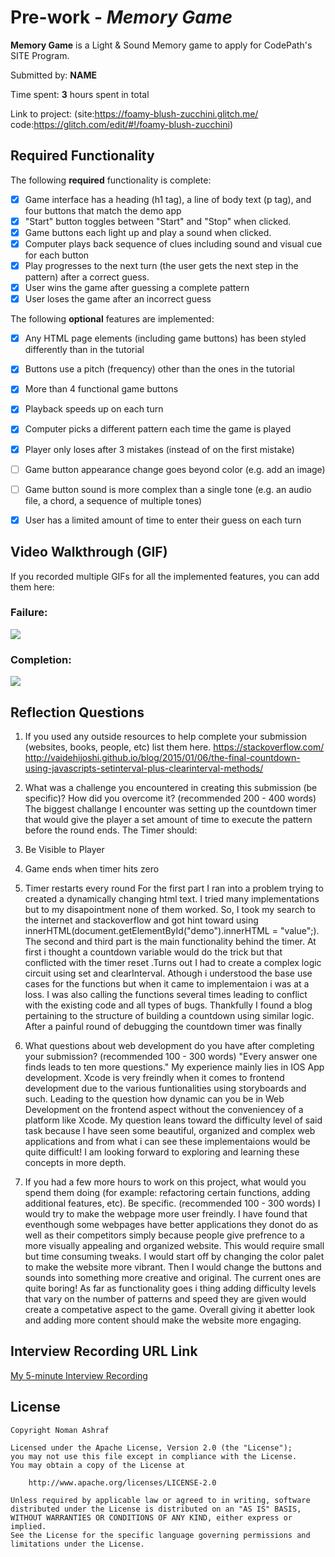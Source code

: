 # Pre-work - *Memory Game*

**Memory Game** is a Light & Sound Memory game to apply for CodePath's SITE Program. 

Submitted by: **NAME**

Time spent: **3** hours spent in total

Link to project: (site:https://foamy-blush-zucchini.glitch.me/
                  code:https://glitch.com/edit/#!/foamy-blush-zucchini)

## Required Functionality

The following **required** functionality is complete:

* [X] Game interface has a heading (h1 tag), a line of body text (p tag), and four buttons that match the demo app
* [X] "Start" button toggles between "Start" and "Stop" when clicked. 
* [X] Game buttons each light up and play a sound when clicked. 
* [X] Computer plays back sequence of clues including sound and visual cue for each button
* [X] Play progresses to the next turn (the user gets the next step in the pattern) after a correct guess. 
* [X] User wins the game after guessing a complete pattern
* [X] User loses the game after an incorrect guess

The following **optional** features are implemented:

* [X] Any HTML page elements (including game buttons) has been styled differently than in the tutorial
* [X] Buttons use a pitch (frequency) other than the ones in the tutorial
* [X] More than 4 functional game buttons
* [X] Playback speeds up on each turn
* [X] Computer picks a different pattern each time the game is played
* [X] Player only loses after 3 mistakes (instead of on the first mistake)
* [ ] Game button appearance change goes beyond color (e.g. add an image)
* [ ] Game button sound is more complex than a single tone (e.g. an audio file, a chord, a sequence of multiple tones)
* [X] User has a limited amount of time to enter their guess on each turn


## Video Walkthrough (GIF)

If you recorded multiple GIFs for all the implemented features, you can add them here:
### Failure:
![](https://i.imgur.com/4NtNvUU.gif)
### Completion:
![](https://i.imgur.com/Er05eHW.gif)

## Reflection Questions
1. If you used any outside resources to help complete your submission (websites, books, people, etc) list them here. 
https://stackoverflow.com/
http://vaidehijoshi.github.io/blog/2015/01/06/the-final-countdown-using-javascripts-setinterval-plus-clearinterval-methods/

2. What was a challenge you encountered in creating this submission (be specific)? How did you overcome it? (recommended 200 - 400 words) 
 The biggest challange I encounter was setting up the countdown timer that would give the player a set amount of time to execute the pattern before the round ends. The Timer should:
 1. Be Visible to Player
 2. Game ends when timer hits zero
 3. Timer restarts every round
For the first part I ran into a problem trying to created a dynamically changing html text. I tried many implementations but to my disapointment none of them worked. So, I took my search to the internet and stackoverflow and got hint toward using innerHTML(document.getElementById("demo").innerHTML = "value";). The second and third part is the main functionality behind the timer. At first i thought a countdown variable would do the trick but that conflicted with the timer reset .Turns out I had to create a complex logic circuit using set and clearInterval. Athough i understood the base use cases for the functions but when it came to implementaion i was at a loss. I was also calling the functions several times leading to conflict with the existing code and all types of bugs. Thankfully I found a blog pertaining to the structure of building a countdown using similar logic. After a painful round of debugging the countdown timer was finally

3. What questions about web development do you have after completing your submission? (recommended 100 - 300 words) 
   "Every answer one finds leads to ten more questions." My experience mainly lies in IOS App development. Xcode is very freindly when it comes to frontend development due to the various funtionalities using storyboards and such. Leading to the question how dynamic can you be in Web Development on the frontend aspect without the conveniencey of a platform like Xcode. My question leans toward the difficulty level of said task because I have seen some beautiful, organized and complex web applications and from what i can see these implementaions would be quite difficult! I am looking forward to exploring and learning these concepts in  more depth.

4. If you had a few more hours to work on this project, what would you spend them doing (for example: refactoring certain functions, adding additional features, etc). Be specific. (recommended 100 - 300 words) 
   I would try to make the webpage more user freindly. I have found that eventhough some webpages have better applications they donot do as well as their competitors simply because people give prefrence to a more visually appealing and organized website. This would require small but time consuming tweaks. I would start off by changing the color palet to make the website more vibrant. Then I would change the buttons and sounds into something more creative and original. The current ones are quite boring! As far as functionality goes i thing adding difficulty levels that vary on the number of patterns and speed they are given would create a competative aspect to the game. Overall giving it abetter look and adding more content should make the website more engaging.


## Interview Recording URL Link

[My 5-minute Interview Recording](your-link-here)


## License

    Copyright Noman Ashraf

    Licensed under the Apache License, Version 2.0 (the "License");
    you may not use this file except in compliance with the License.
    You may obtain a copy of the License at

        http://www.apache.org/licenses/LICENSE-2.0

    Unless required by applicable law or agreed to in writing, software
    distributed under the License is distributed on an "AS IS" BASIS,
    WITHOUT WARRANTIES OR CONDITIONS OF ANY KIND, either express or implied.
    See the License for the specific language governing permissions and
    limitations under the License.
